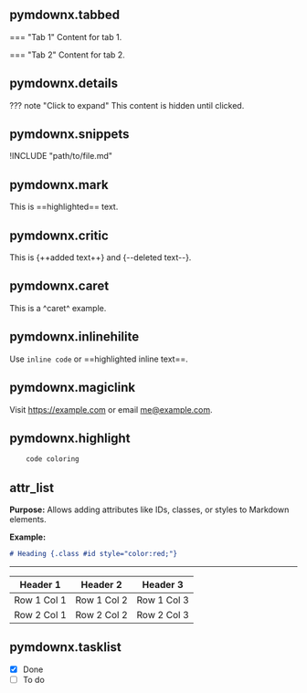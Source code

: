 ## pymdownx.tabbed


=== "Tab 1"
Content for tab 1.

=== "Tab 2"
Content for tab 2.

## pymdownx.details

??? note "Click to expand"
This content is hidden until clicked.

## pymdownx.snippets
!INCLUDE "path/to/file.md"

## pymdownx.mark
This is ==highlighted== text.

## pymdownx.critic
This is {++added text++} and {--deleted text--}.

## pymdownx.caret
This is a ^caret^ example.

## pymdownx.inlinehilite
Use `inline code` or ==highlighted inline text==.

## pymdownx.magiclink
Visit https://example.com or email me@example.com.

## pymdownx.highlight
```python
    code coloring
```

## attr_list
**Purpose:** Allows adding attributes like IDs, classes, or styles to Markdown elements.

**Example:**
```markdown
# Heading {.class #id style="color:red;"}
```

---

| Header 1 | Header 2 | Header 3 |
|----------|----------|----------|
| Row 1 Col 1 | Row 1 Col 2 | Row 1 Col 3 |
| Row 2 Col 1 | Row 2 Col 2 | Row 2 Col 3 |


## pymdownx.tasklist
- [x] Done
- [ ] To do
